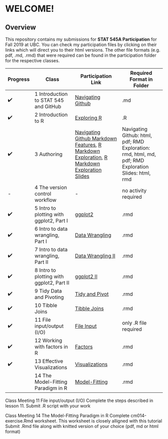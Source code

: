 # **WELCOME!**
## Overview

This repository contains my submissions for **STAT 545A Participation** for Fall 2019 at UBC. You can check my participation files by clicking on their links which will direct you to their html versions. The other file formats (e.g. pdf, .md, .rmd) that were required can be found in the participation folder for the respective classes.

|Progress|Class| Participation Link| Required Format in Folder|
|----------- | ----------- | ----------- |----------- |
|:heavy_check_mark:|1 Introduction to STAT 545 and GitHub|[Navigating Github](https://carleenaortega.github.io/STAT545-participation/Lec1/navigating_github.html)| .md|
|:heavy_check_mark:|2 Introduction to R|[Exploring R](https://carleenaortega.github.io/STAT545-participation/Lec2/Lec2RExploration.html)|.R|
|:heavy_check_mark:|3 Authoring| [Navigating Github Markdown Features](https://carleenaortega.github.io/STAT545-participation/Lec3/navigating_github.html), [R Markdown Exploration](https://carleenaortega.github.io/STAT545-participation/Lec3/R-Markdown-Exploration.html),  [R Markdown Exploration Slides](https://carleenaortega.github.io/STAT545-participation/Lec3/R-Markdown-Exploration-Slides.html) |Navigating Github: html, pdf; RMD Exploration: rmd, html, md, pdf; RMD Exploration Slides: html, rmd|
|-|4 The version control workflow |-|no activity required|
|:heavy_check_mark:|5 Intro to plotting with ggplot2, Part I| [ggplot2](https://carleenaortega.github.io/STAT545-participation/Lec5/cm005-exercise_filled.html)|.rmd|
|:heavy_check_mark:|6 Intro to data wrangling, Part I| [Data Wrangling](https://carleenaortega.github.io/STAT545-participation/Lec6/cm006-exercise.html)|.rmd|
|:heavy_check_mark:|7 Intro to data wrangling, Part II | [Data Wrangling II](https://carleenaortega.github.io/STAT545-participation/Lec7/cm007-exercise_filled.html)|.rmd|
|:heavy_check_mark:|8 Intro to plotting with ggplot2, Part II| [ggplot2 II](https://carleenaortega.github.io/STAT545-participation/Lec8/cm008-exercise_filled.html)|.rmd|
|:heavy_check_mark:|9 Tidy Data and Pivoting| [Tidy and Pivot](https://carleenaortega.github.io/STAT545-participation/Lec9/cm009-exercise.html)|.rmd|
|:heavy_check_mark:|10 Tibble Joins| [Tibble Joins](https://carleenaortega.github.io/STAT545-participation/Lec10/cm010-exercise.html)| .rmd|
|:heavy_check_mark:|11 File input/output (I/O)| [File Input](https://carleenaortega.github.io/STAT545-participation/Lec11/Oct92019Participation.R)|only .R file required|
|:heavy_check_mark:|12 Working with factors in R| [Factors](https://carleenaortega.github.io/STAT545-participation/Lec12/cm012-exercise.html)|.rmd|
|:heavy_check_mark:|13 Effective Visualizations| [Visualizations](https://carleenaortega.github.io/STAT545-participation/Lec13/cm013.html)|.rmd|
||14 The Model-Fitting Paradigm in R| [Model-Fitting](https://carleenaortega.github.io/STAT545-participation/Lec14/cm014-exercise.html)|.rmd|


Class Meeting 11 File input/output (I/O)
Complete the steps described in lesson 11.
Submit .R script with your work

Class Meeting 14 The Model-Fitting Paradigm in R
Complete cm014-exercise.Rmd worksheet. This worksheet is closely alligned with this tutorial
Submit .Rmd file along with knitted version of your choice (pdf, md or html format)
